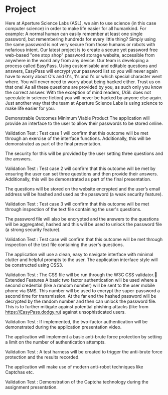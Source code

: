 # Project

Here at Aperture Science Labs (ASL), we aim to use science (in this case computer science) in order to make life easier for all humankind.
For example: A normal human can easily remember at least one single password, but remembering hundreds for every little thing? Simply using the same password is not very secure from those humans or robots with nefarious intent.
Our latest project is to create a secure yet password free web-based "one stop shop" password storage website, accessible from anywhere in the world any from any device.
Our team is developing a process called EasyPass. Using customisable and editable questions and answers, EasyPass will encrypt your password list so you will never again have to worry about O's and 0's, 1's and l's or which special character went where. You will never need to worry about being hacked either. Trust us on that one!
As all these questions are provided by you, as such only you know the correct answer. With the exception of mind readers, (ASL does not speculate in science fiction) you will never be hacked by anyone else again.
Just another way that the team at Aperture Science Labs is using science to make life easier for you.

Demonstrable Outcomes
Minimum Viable Product
The application will provide an interface to the user to allow their passwords to be stored online.

Validation Test : Test case 1 will confirm that this outcome will be met through an exercise of the interface functions. Additionally, this will be demonstrated as part of the final presentation.


The security for this will be provided by the user setting three questions and the answers.

Validation Test : Test case 2 will confirm that this outcome will be met by ensuring the user can set three questions and then provide their answers. Additionally, this will be demonstrated as part of the final presentation.

The questions will be stored on the website encrypted and the user’s email address will be hashed and used as the password (a weak security feature).

Validation Test : Test case 3 will confirm that this outcome will be met through inspection of the text file containing the user's questions.

The password file will also be encrypted and the answers to the questions will be aggregated, hashed and this will be used to unlock the password file (a strong security feature).

Validation Test : Test case  will confirm that this outcome will be met through inspection of the text file containing the user's questions.

The application will use a clean, easy to navigate interface with minimal clutter and helpful prompts to the user. The application interface style will be constructed using CSS3.

Validation Test : The CSS file will be run through the W3C CSS validator.
Extended Features
A basic two factor authentication will be used where a second credential (like a random number) will be sent to the user mobile phone via SMS. This number will be used to encrypt the super-password a second time for transmission. At the far end the hashed password will be decrypted by the random number and then can unlock the password file. This is to further mitigate against potential phishing attacks (like from https://EasyPass.dodgy.ru) against unsophisticated users.

Validation Test : If implemented, the two-factor authentication will be demonstrated during the application presentation video.


The application will implement a basic anti-brute force protection by setting a limit on the number of authentication attempts.

Validation Test : A test harness will be created to trigger the anti-brute force protection and the results recorded.


The application will make use of modern anti-robot techniques like Captchas etc.


Validation Test : Demonstration of the Captcha technology during the assignment presentation.
